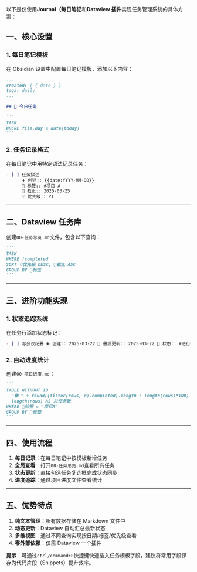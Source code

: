 以下是仅使用**Journal（每日笔记**和**Dataview 插件**实现任务管理系统的具体方案：

## 一、核心设置

### 1. 每日笔记模板

在 Obsidian 设置中配置每日笔记模板，添加以下内容：

````markdown
---
created: { { date } }
tags: daily
---

## 📝 今日任务

```
TASK
WHERE file.day = date(today)
```
````

### 2. 任务记录格式

在每日笔记中用特定语法记录任务：

```markdown
- [ ] 任务描述
      ➕ 创建:: {{date:YYYY-MM-DD}}
      🔖 标签:: #项目 A
      🎯 截止:: 2025-03-25
      💡 优先级:: P1
```

---

## 二、Dataview 任务库

创建`00-任务总览.md`文件，包含以下查询：

````markdown
```
TASK
WHERE !completed
SORT 💡优先级 DESC, 🎯截止 ASC
GROUP BY 🔖标签
```
````

---

## 三、进阶功能实现

### 1. 状态追踪系统

在任务行添加状态标记：

```markdown
- [ ] 写会议纪要 ➕ 创建:: 2025-03-22 🔄 最后更新:: 2025-03-22 📌 状态:: #进行中
```

### 2. 自动进度统计

创建`00-项目进度.md`：

````markdown
```
TABLE WITHOUT ID
  "🟢 " + round((filter(rows, r).completed).length / length(rows)*100) + "%" AS 进度,
  length(rows) AS 总任务数
WHERE 🔖标签 = "项目A"
GROUP BY 🔖标签
```
````

---

## 四、使用流程

1. **每日记录**：在每日笔记中按模板新增任务
2. **全局查看**：打开`00-任务总览.md`查看所有任务
3. **状态更新**：直接勾选任务复选框完成状态同步
4. **进度追踪**：通过项目进度文件查看统计

---

## 五、优势特点

1. **纯文本管理**：所有数据存储在 Markdown 文件中
2. **动态更新**：Dataview 自动汇总最新状态
3. **多维视图**：通过不同查询实现按日期/标签/优先级查看
4. **零外部依赖**：仅需 Dataview 一个插件

**提示**：可通过`ctrl/command+E`快捷键快速插入任务模板字段，建议将常用字段保存为代码片段（Snippets）提升效率。
